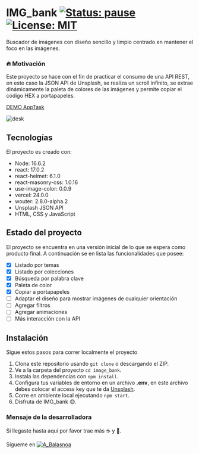 # IMG_bank [![Status: pause](https://img.shields.io/badge/Status-pause-yellow)]() [![License: MIT](https://img.shields.io/badge/License-MIT-lightgrey.svg)](https://opensource.org/licenses/MIT)

Buscador de imágenes con diseño sencillo y limpio centrado en mantener el foco en las imágenes.

### :fire: Motivación

Este proyecto se hace con el fin de practicar el consumo de una API REST, en este caso la JSON API de Unsplash, se realiza un scroll infinito, se extrae dinámicamente la paleta de colores de las imágenes y permite copiar el código HEX a portapapeles.

[DEMO AppTask]()

![desk](https://firebasestorage.googleapis.com/v0/b/to-do-list-84dd6.appspot.com/o/readme%2Fdesk.gif?alt=media&token=3ddfe095-cc4d-4107-bfa7-1e8a80a58e07 "Vista de escritorio")

## Tecnologías

El proyecto es creado con:

- Node: 16.6.2
- react: 17.0.2
- react-helmet: 6.1.0
- react-masonry-css: 1.0.16
- use-image-color: 0.0.9
- vercel: 24.0.0
- wouter: 2.8.0-alpha.2
- Unsplash JSON API
- HTML, CSS y JavaScript

## Estado del proyecto

El proyecto se encuentra en una versión inicial de lo que se espera como producto final. A continuación se en lista las funcionalidades que posee:

- [x] Listado por temas
- [x] Listado por colecciones
- [x] Búsqueda por palabra clave
- [x] Paleta de color
- [x] Copiar a portapapeles
- [ ] Adaptar el diseño para mostrar imágenes de cualquier orientación
- [ ] Agregar filtros
- [ ] Agregar animaciones
- [ ] Más interacción con la API

## Instalación

Sigue estos pasos para correr localmente el proyecto

1. Clona este repositorio usando `git clone` o descargando el ZIP.
2. Ve a la carpeta del proyecto `cd image_bank`.
3. Instala las dependencias con `npm install`.
4. Configura tus variables de entorno en un archivo **.env**, en este archivo debes colocar el access key que te da [Unsplash](https://unsplash.com/documentation#creating-a-developer-account).
5. Corre en ambiente local ejecutando `npm start`.
6. Disfruta de IMG_bank :blush:.

### Mensaje de la desarrolladora

Si llegaste hasta aquí por favor trae más :coffee: y :cookie:.

Sígueme en [![A_Balasnoa](https://img.shields.io/twitter/url?url=https%3A%2F%2Ftwitter.com%2FA_Balasnoa)](https://twitter.com/A_Balasnoa)
